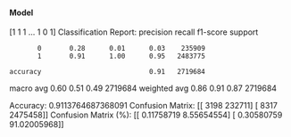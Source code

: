 #### Model
[1 1 1 ... 1 0 1]
Classification Report:
              precision    recall  f1-score   support

           0       0.28      0.01      0.03    235909
           1       0.91      1.00      0.95   2483775

    accuracy                           0.91   2719684
   macro avg       0.60      0.51      0.49   2719684
weighted avg       0.86      0.91      0.87   2719684

Accuracy: 0.9113764687368091
Confusion Matrix:
[[   3198  232711]
 [   8317 2475458]]
Confusion Matrix (%):
[[ 0.11758719  8.55654554]
 [ 0.30580759 91.02005968]]

